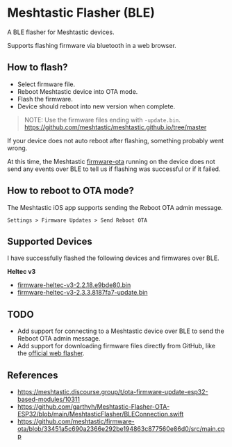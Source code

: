 # Meshtastic Flasher (BLE)

A BLE flasher for Meshtastic devices.

Supports flashing firmware via bluetooth in a web browser.

## How to flash?

- Select firmware file.
- Reboot Meshtastic device into OTA mode.
- Flash the firmware.
- Device should reboot into new version when complete.

> NOTE: Use the firmware files ending with `-update.bin`.
> https://github.com/meshtastic/meshtastic.github.io/tree/master

If your device does not auto reboot after flashing, something probably went wrong.

At this time, the Meshtastic [firmware-ota](https://github.com/meshtastic/firmware-ota/blob/33451a5c690a2366e292be194863c877560e86d0/src/main.cpp) running on the device does not send any events over BLE to tell us if flashing was successful or if it failed.

## How to reboot to OTA mode?

The Meshtastic iOS app supports sending the Reboot OTA admin message.

`Settings > Firmware Updates > Send Reboot OTA`

## Supported Devices

I have successfully flashed the following devices and firmwares over BLE.

**Heltec v3**

- [firmware-heltec-v3-2.2.18.e9bde80.bin](https://github.com/meshtastic/meshtastic.github.io/blob/master/firmware-2.2.18.e9bde80/firmware-heltec-v3-2.2.18.e9bde80.bin)
- [firmware-heltec-v3-2.3.3.8187fa7-update.bin](https://github.com/meshtastic/meshtastic.github.io/blob/master/firmware-2.3.3.8187fa7/firmware-heltec-v3-2.3.3.8187fa7-update.bin)

## TODO

- Add support for connecting to a Meshtastic device over BLE to send the Reboot OTA admin message.
- Add support for downloading firmware files directly from GitHub, like the [official web flasher](https://flasher.meshtastic.org/).

## References

- https://meshtastic.discourse.group/t/ota-firmware-update-esp32-based-modules/10311
- https://github.com/garthvh/Meshtastic-Flasher-OTA-ESP32/blob/main/MeshtasticFlasher/BLEConnection.swift
- https://github.com/meshtastic/firmware-ota/blob/33451a5c690a2366e292be194863c877560e86d0/src/main.cpp
